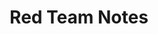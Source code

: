 ---
title: Red Team Notes
description: These are notes about all things focusing on, but not limited to, red teaming and offensive security. 
url: https://www.ired.team/
image:
    # url: '/assets/images/cafe.png'
    # alt: 'Cafe'
tags: ['cheatsheet', 'exploit']
pubDate: 2023-11-06
draft: false
---